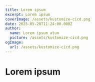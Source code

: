 ```yaml
---
title: Lorem ipsum
excerpt: Lorem ipsum
coverImage: /assets/kustomize-cicd.png
date: 2025-05-28T11:24:00.000Z
author:
  name: Lorem ipsum atun
  picture: /assets/kustomize-cicd.png
ogImage:
  url: /assets/kustomize-cicd.png
---
```

# Lorem ipsum
